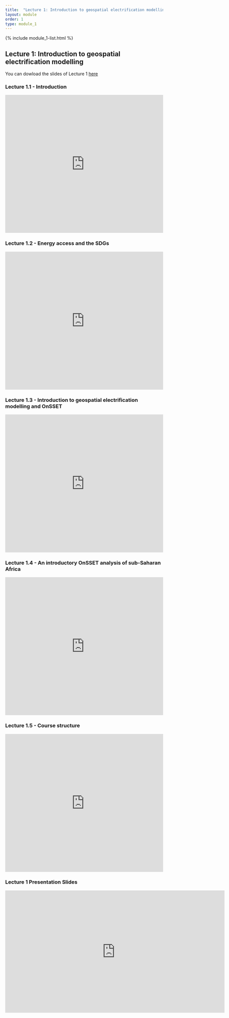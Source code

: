 ```yaml
---
title:  "Lecture 1: Introduction to geospatial electrification modelling"
layout: module
order: 1
type: module_1
---
```

{% include module_1-list.html %}

## Lecture 1: Introduction to geospatial electrification modelling

You can dowload the slides of Lecture 1 [here](https://drive.google.com/file/d/1YNws5D-ab0PbpPv3isFVWf0srOIhgulp/view?usp=sharing)

### Lecture 1.1 - Introduction

<style>
.responsive-wrap iframe{ max-width: 100%;}
</style>

<div class="responsive-wrap">

<iframe src="https://drive.google.com/file/d/1f9BgZvQ5P3NyVYoAhp5PY9fXwuko4_s9/preview" frameborder="0" width="1100" height="440" allowfullscreen="true" mozallowfullscreen="true" webkitallowfullscreen="true"></iframe>
</div>

### Lecture 1.2 - Energy access and the SDGs

<div class="responsive-wrap">

<iframe src="https://drive.google.com/file/d/16w6-ym8gM5GbEIGnpObhkpGbIEukepnV/preview" frameborder="0" width="1100" height="440" allowfullscreen="true" mozallowfullscreen="true" webkitallowfullscreen="true"></iframe>

</div>

### Lecture 1.3 - Introduction to geospatial electrification modelling and OnSSET

<div class="responsive-wrap">

<iframe src="https://drive.google.com/file/d/1CZmj0dQrAorV3f-Zdj105bsFSJmynOwL/preview" frameborder="0" width="1100" height="440" allowfullscreen="true" mozallowfullscreen="true" webkitallowfullscreen="true"></iframe>

</div>

### Lecture 1.4 - An introductory OnSSET analysis of sub-Saharan Africa

<div class="responsive-wrap">
<iframe src="https://drive.google.com/file/d/1fy9peeDvvXoSaZ6intFDm_AlZS79Euqd/preview" frameborder="0" width="1100" height="440" allowfullscreen="true" mozallowfullscreen="true" webkitallowfullscreen="true"></iframe>
</div>

### Lecture 1.5 - Course structure

<div class="responsive-wrap">

<iframe src="https://drive.google.com/file/d/1khtuEOdQNfAdUTsn-Nrco_RR6JzhGoOJ/preview" frameborder="0" width="1100" height="440" allowfullscreen="true" mozallowfullscreen="true" webkitallowfullscreen="true"></iframe>
</div>

### Lecture 1 Presentation Slides
<iframe src="https://drive.google.com/file/d/1YNws5D-ab0PbpPv3isFVWf0srOIhgulp/preview" frameborder="0" width="700" height="390" allowfullscreen="true" mozallowfullscreen="true" webkitallowfullscreen="true"></iframe>